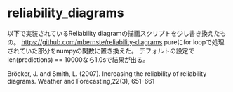 # reliability_diagrams
以下で実装されているReliability diagramの描画スクリプトを少し書き換えたもの。
https://github.com/mbernste/reliability-diagrams
pureにfor loopで処理されていた部分をnumpyの関数に置き換えた。
デフォルトの設定でlen(predictions) == 10000なら1.0sで結果が出る。

Bröcker, J. and Smith, L. (2007). Increasing the reliability of reliability diagrams. Weather and Forecasting,22(3), 651–661
